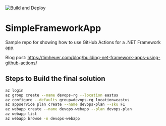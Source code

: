 ![Build and Deploy](https://github.com/timheuer/SimpleFrameworkApp/workflows/Build%20and%20Deploy/badge.svg?branch=master)

# SimpleFrameworkApp
Sample repo for showing how to use GitHub Actions for a .NET Framework app.

Blog post: https://timheuer.com/blog/building-net-framework-apps-using-github-actions/

## Steps to Build the final solution
```sh
az login
az group create --name devops-rg --location eastus
az configure --defaults group=devops-rg location=eastus
az appservice plan create --name devops-plan --sku F1
az webapp create --name devops-webapp --plan devops-plan
az webapp list
az webapp browse -n devops-webapp
```
